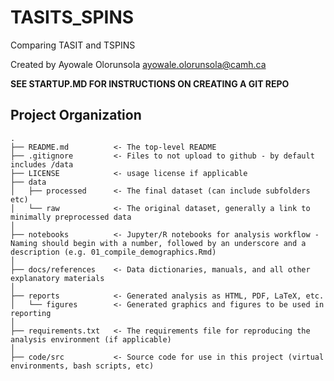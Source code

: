 TASITS_SPINS
===============================================

Comparing TASIT and TSPINS

Created by Ayowale Olorunsola ayowale.olorunsola@camh.ca

**SEE STARTUP.MD FOR INSTRUCTIONS ON CREATING A GIT REPO**

Project Organization
-----------------------------------

    .
    ├── README.md          <- The top-level README
    ├── .gitignore         <- Files to not upload to github - by default includes /data
    ├── LICENSE            <- usage license if applicable
    ├── data
    │   ├── processed      <- The final dataset (can include subfolders etc)
    │   └── raw            <- The original dataset, generally a link to minimally preprocessed data
    │
    ├── notebooks          <- Jupyter/R notebooks for analysis workflow - Naming should begin with a number, followed by an underscore and a description (e.g. 01_compile_demographics.Rmd)
    │
    ├── docs/references    <- Data dictionaries, manuals, and all other explanatory materials
    │
    ├── reports            <- Generated analysis as HTML, PDF, LaTeX, etc.
    │   └── figures        <- Generated graphics and figures to be used in reporting
    │
    ├── requirements.txt   <- The requirements file for reproducing the analysis environment (if applicable)
    │
    ├── code/src           <- Source code for use in this project (virtual environments, bash scripts, etc)

